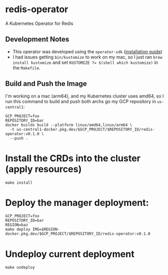 # redis-operator
A Kubernetes Operator for Redis

## Development Notes
- This operator was developed using the `operator-sdk` ([installation guide](https://sdk.operatorframework.io/docs/installation/))
- I had issues getting `bin/kustomize` to work on my mac, so I just ran `brew install kustomize` and set `KUSTOMIZE ?= $(shell which kustomize)` in the `Makefile`.

## Build and Push the Image
I'm working on a mac (arm64), and my Kubernetes cluster uses amd64, so I run this command to build and push both archs go my GCP repository in `us-central1`:
```
GCP_PROJECT=foo
REPOSITORY_ID=bar
docker buildx build --platform linux/amd64,linux/arm64 \
  -t us-central1-docker.pkg.dev/$GCP_PROJECT/$REPOSITORY_ID/redis-operator:v0.1.0 \
  --push .
```

# Install the CRDs into the cluster (apply resources)
```
make install
```

# Deploy the manager deployment:
```
GCP_PROJECT=foo
REPOSITORY_ID=bar
REGION=baz
make deploy IMG=$REGION-docker.pkg.dev/$GCP_PROJECT/$REPOSITORY_ID/redis-operator:v0.1.0
```

# Undeploy current deployment
```
make undeploy
```
